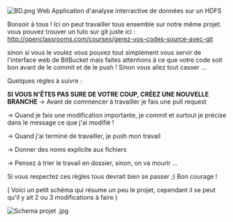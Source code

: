 ![BD.png](https://bitbucket.org/repo/AyrkMq/images/637403110-BD.png) Web Application d'analyse interractive de données sur un HDFS



Bonsoir à tous !
 Ici on peut travailler tous ensemble sur notre même projet.
vous pouvez trouver un tuto sur git juste ici : http://openclassrooms.com/courses/gerez-vos-codes-source-avec-git

sinon si vous le voulez vous pouvez tout simplement vous servir de l'interface web de BitBucket mais faites attentions à ce que votre code soit bon avant de le commit et de le push ! Sinon vous allez tout casser ... 

Quelques règles à suivre : 

**SI VOUS N'ÊTES PAS SURE DE VOTRE COUP, CRÉEZ UNE NOUVELLE BRANCHE**
-> Avant de commencer à travailler je fais une pull request

-> Quand je fais une modification importante, je commit et surtout je précise dans le message ce que j'ai modifié !

-> Quand j'ai terminé de travailler, je push mon travail

-> Donner des noms explicite aux fichiers

-> Pensez à trier le travail en dossier, sinon, on va mourir ... 

Si vous respectez ces règles tous devrait bien se passer ;) 
Bon courage !

( Voici un petit schéma qui résume un peu le projet, cependant il se peut qu'il y ait 2 ou 3 modifications à faire ) 

![Schema projet .jpg](http://i59.tinypic.com/seaeip.jpg)